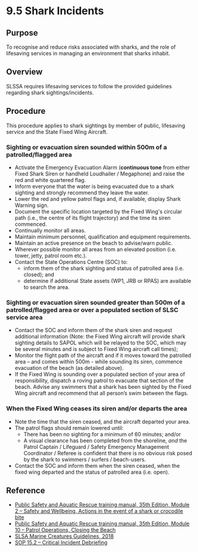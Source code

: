 # 9.5 Shark Incidents

## Purpose

To recognise and reduce risks associated with sharks, and the role of lifesaving services in managing an environment that sharks inhabit.

## Overview

SLSSA requires lifesaving services to follow the provided guidelines regarding shark sightings/incidents.

## Procedure

This procedure applies to shark sightings by member of public, lifesaving service and the State Fixed Wing Aircraft.

### Sighting or evacuation siren sounded within 500m of a patrolled/flagged area

- Activate the Emergency Evacuation Alarm (**continuous tone** from either Fixed Shark Siren or handheld Loudhailer / Megaphone) and raise the red and white quartered flag.
- Inform everyone that the water is being evacuated due to a shark sighting and strongly recommend they leave the water.
- Lower the red and yellow patrol flags and, if available, display Shark Warning sign.
- Document the specific location targeted by the Fixed Wing's circular path (i.e., the centre of its flight trajectory) and the time its siren commenced.
- Continually monitor all areas.
- Maintain minimum personnel, qualification and equipment requirements.
- Maintain an active presence on the beach to advise/warn public.
- Wherever possible monitor all areas from an elevated position (i.e. tower, jetty, patrol room etc.).
- Contact the State Operations Centre (SOC) to:
  - inform them of the shark sighting and status of patrolled area (i.e. closed); and
  - determine if additional State assets (WP1, JRB or RPAS) are available to search the area.

### Sighting or evacuation siren sounded greater than 500m of a patrolled/flagged area or over a populated section of SLSC service area

- Contact the SOC and inform them of the shark siren and request additional information (Note: the Fixed Wing aircraft will provide shark sighting details to SAPOL which will be relayed to the SOC, which may be several minutes and is subject to Fixed Wing aircraft call times);
- Monitor the flight path of the aircraft and if it moves toward the patrolled area – and comes within 500m - while sounding its siren, commence evacuation of the beach (as detailed above).
- If the Fixed Wing is sounding over a populated section of your area of responsibility, dispatch a roving patrol to evacuate that section of the beach. Advise any swimmers that a shark has been sighted by the Fixed Wing aircraft and recommend that all person’s swim between the flags.

### When the Fixed Wing ceases its siren and/or departs the area

- Note the time that the siren ceased, and the aircraft departed your area.
- The patrol flags should remain lowered until:
  - There has been no sighting for a minimum of 60 minutes; and/or
  - A visual clearance has been completed from the shoreline, _and_ the Patrol Captain / Lifeguard / Safety Emergency Management Coordinator / Referee is confident that there is no obvious risk posed by the shark to swimmers / surfers / beach-users.
- Contact the SOC and inform them when the siren ceased, when the fixed wing departed and the status of patrolled area (i.e. open).

## Reference

- [Public Safety and Aquatic Rescue training manual, 35th Edition, Module 2 – Safety and Wellbeing, Actions in the event of a shark or crocodile bite](https://members.sls.com.au/members/document_library/1/media/8571)
- [Public Safety and Aquatic Rescue training manual, 35th Edition, Module 10 – Patrol Operations, Closing the Beach](https://members.sls.com.au/members/document_library/1/media/8571)
- [SLSA Marine Creatures Guidelines, 2018](https://members.sls.com.au/members/document_library/1/media/956)
- [SOP 15.2 – Critical Incident Debriefing](#_15.2_Critical_Incident)